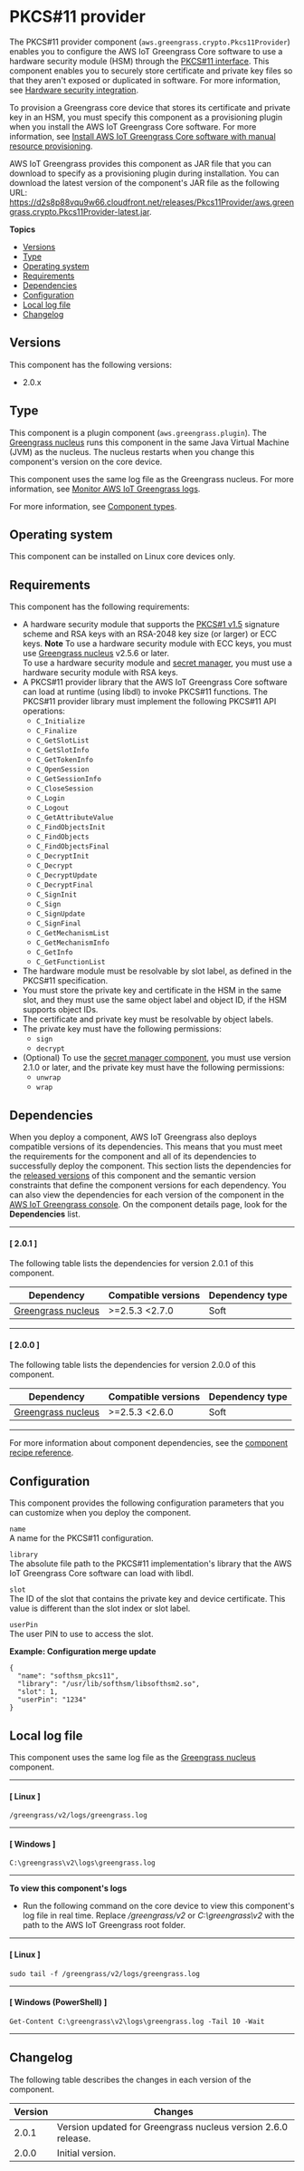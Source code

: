 # PKCS\#11 provider<a name="pkcs11-provider-component"></a>

The PKCS\#11 provider component \(`aws.greengrass.crypto.Pkcs11Provider`\) enables you to configure the AWS IoT Greengrass Core software to use a hardware security module \(HSM\) through the [PKCS\#11 interface](https://en.wikipedia.org/wiki/PKCS_11)\. This component enables you to securely store certificate and private key files so that they aren't exposed or duplicated in software\. For more information, see [Hardware security integration](hardware-security.md)\.

To provision a Greengrass core device that stores its certificate and private key in an HSM, you must specify this component as a provisioning plugin when you install the AWS IoT Greengrass Core software\. For more information, see [Install AWS IoT Greengrass Core software with manual resource provisioning](manual-installation.md)\.

AWS IoT Greengrass provides this component as JAR file that you can download to specify as a provisioning plugin during installation\. You can download the latest version of the component's JAR file as the following URL: [https://d2s8p88vqu9w66\.cloudfront\.net/releases/Pkcs11Provider/aws\.greengrass\.crypto\.Pkcs11Provider\-latest\.jar](https://d2s8p88vqu9w66.cloudfront.net/releases/Pkcs11Provider/aws.greengrass.crypto.Pkcs11Provider-latest.jar)\.

**Topics**
+ [Versions](#pkcs11-provider-component-versions)
+ [Type](#pkcs11-provider-component-type)
+ [Operating system](#pkcs11-provider-component-os-support)
+ [Requirements](#pkcs11-provider-component-requirements)
+ [Dependencies](#pkcs11-provider-component-dependencies)
+ [Configuration](#pkcs11-provider-component-configuration)
+ [Local log file](#pkcs11-provider-component-log-file)
+ [Changelog](#pkcs11-provider-component-changelog)

## Versions<a name="pkcs11-provider-component-versions"></a>

This component has the following versions:
+ 2\.0\.x

## Type<a name="pkcs11-provider-component-type"></a>

<a name="public-component-type-plugin-para1"></a>This component is a plugin component \(`aws.greengrass.plugin`\)\. The [Greengrass nucleus](greengrass-nucleus-component.md) runs this component in the same Java Virtual Machine \(JVM\) as the nucleus\. The nucleus restarts when you change this component's version on the core device\.

<a name="public-component-type-plugin-para2"></a>This component uses the same log file as the Greengrass nucleus\. For more information, see [Monitor AWS IoT Greengrass logs](monitor-logs.md)\.

<a name="public-component-type-more-information"></a>For more information, see [Component types](develop-greengrass-components.md#component-types)\.

## Operating system<a name="pkcs11-provider-component-os-support"></a>

This component can be installed on Linux core devices only\.

## Requirements<a name="pkcs11-provider-component-requirements"></a>

This component has the following requirements:
+ <a name="hardware-security-module-requirements-key"></a>A hardware security module that supports the [PKCS\#1 v1\.5](https://tools.ietf.org/html/rfc2313) signature scheme and RSA keys with an RSA\-2048 key size \(or larger\) or ECC keys\.
**Note**  <a name="hardware-security-module-requirements-key-notes"></a>
To use a hardware security module with ECC keys, you must use [Greengrass nucleus](greengrass-nucleus-component.md) v2\.5\.6 or later\.  
To use a hardware security module and [secret manager](secret-manager-component.md), you must use a hardware security module with RSA keys\.
+ <a name="hardware-security-module-requirements-pkcs11-provider-library"></a>A PKCS\#11 provider library that the AWS IoT Greengrass Core software can load at runtime \(using libdl\) to invoke PKCS\#11 functions\. The PKCS\#11 provider library must implement the following PKCS\#11 API operations:
  + `C_Initialize`
  + `C_Finalize`
  + `C_GetSlotList`
  + `C_GetSlotInfo`
  + `C_GetTokenInfo`
  + `C_OpenSession`
  + `C_GetSessionInfo`
  + `C_CloseSession`
  + `C_Login`
  + `C_Logout`
  + `C_GetAttributeValue`
  + `C_FindObjectsInit`
  + `C_FindObjects`
  + `C_FindObjectsFinal`
  + `C_DecryptInit`
  + `C_Decrypt`
  + `C_DecryptUpdate`
  + `C_DecryptFinal`
  + `C_SignInit`
  + `C_Sign`
  + `C_SignUpdate`
  + `C_SignFinal`
  + `C_GetMechanismList`
  + `C_GetMechanismInfo`
  + `C_GetInfo`
  + `C_GetFunctionList`
+ <a name="hardware-security-module-requirements-slot-label"></a>The hardware module must be resolvable by slot label, as defined in the PKCS\#11 specification\.
+ <a name="hardware-security-module-requirements-private-key-and-certificate"></a>You must store the private key and certificate in the HSM in the same slot, and they must use the same object label and object ID, if the HSM supports object IDs\.
+ <a name="hardware-security-module-requirements-object-label"></a>The certificate and private key must be resolvable by object labels\.
+ <a name="hardware-security-module-requirements-private-key-permissions"></a>The private key must have the following permissions:
  + `sign`
  + `decrypt`
+ <a name="hardware-security-module-requirements-secret-manager-permissions"></a>\(Optional\) To use the [secret manager component](secret-manager-component.md), you must use version 2\.1\.0 or later, and the private key must have the following permissions:
  + `unwrap`
  + `wrap`

## Dependencies<a name="pkcs11-provider-component-dependencies"></a>

When you deploy a component, AWS IoT Greengrass also deploys compatible versions of its dependencies\. This means that you must meet the requirements for the component and all of its dependencies to successfully deploy the component\. This section lists the dependencies for the [released versions](#pkcs11-provider-component-changelog) of this component and the semantic version constraints that define the component versions for each dependency\. You can also view the dependencies for each version of the component in the [AWS IoT Greengrass console](https://console.aws.amazon.com/greengrass)\. On the component details page, look for the **Dependencies** list\.

------
#### [ 2\.0\.1 ]

The following table lists the dependencies for version 2\.0\.1 of this component\.


| Dependency | Compatible versions | Dependency type | 
| --- | --- | --- | 
| [Greengrass nucleus](greengrass-nucleus-component.md) |  >=2\.5\.3 <2\.7\.0  | Soft | 

------
#### [ 2\.0\.0 ]

The following table lists the dependencies for version 2\.0\.0 of this component\.


| Dependency | Compatible versions | Dependency type | 
| --- | --- | --- | 
| [Greengrass nucleus](greengrass-nucleus-component.md) |  >=2\.5\.3 <2\.6\.0  | Soft | 

------

For more information about component dependencies, see the [component recipe reference](component-recipe-reference.md#recipe-reference-component-dependencies)\.

## Configuration<a name="pkcs11-provider-component-configuration"></a>

This component provides the following configuration parameters that you can customize when you deploy the component\.<a name="pkcs11-provider-component-configuration-parameters"></a>

`name`  
A name for the PKCS\#11 configuration\.

`library`  
The absolute file path to the PKCS\#11 implementation's library that the AWS IoT Greengrass Core software can load with libdl\.

`slot`  
The ID of the slot that contains the private key and device certificate\. This value is different than the slot index or slot label\.

`userPin`  
The user PIN to use to access the slot\.

**Example: Configuration merge update**  

```
{
  "name": "softhsm_pkcs11",
  "library": "/usr/lib/softhsm/libsofthsm2.so",
  "slot": 1,
  "userPin": "1234"
}
```

## Local log file<a name="pkcs11-provider-component-log-file"></a>

This component uses the same log file as the [Greengrass nucleus](greengrass-nucleus-component.md) component\.

------
#### [ Linux ]

```
/greengrass/v2/logs/greengrass.log
```

------
#### [ Windows ]

```
C:\greengrass\v2\logs\greengrass.log
```

------

**To view this component's logs**
+ Run the following command on the core device to view this component's log file in real time\. Replace */greengrass/v2* or *C:\\greengrass\\v2* with the path to the AWS IoT Greengrass root folder\.

------
#### [ Linux ]

  ```
  sudo tail -f /greengrass/v2/logs/greengrass.log
  ```

------
#### [ Windows \(PowerShell\) ]

  ```
  Get-Content C:\greengrass\v2\logs\greengrass.log -Tail 10 -Wait
  ```

------

## Changelog<a name="pkcs11-provider-component-changelog"></a>

The following table describes the changes in each version of the component\.


|  **Version**  |  **Changes**  | 
| --- | --- | 
|  2\.0\.1  |  Version updated for Greengrass nucleus version 2\.6\.0 release\.  | 
|  2\.0\.0  |  Initial version\.  | 